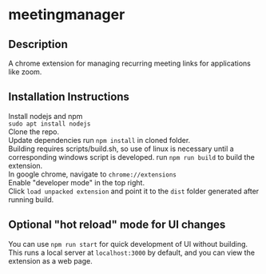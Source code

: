 # meetingmanager

## Description

A chrome extension for managing recurring meeting links for applications like zoom.


## Installation Instructions
Install nodejs and npm  
`sudo apt install nodejs`  
Clone the repo.  
Update dependencies run `npm install` in cloned folder.  
Building requires scripts/build.sh, so use of linux is necessary until a corresponding windows script is developed. 
run `npm run build` to build the extension.  
In google chrome, navigate to `chrome://extensions`  
Enable "developer mode" in the top right.  
Click `load unpacked extension` and point it to the `dist` folder generated after running build.  

## Optional "hot reload" mode for UI changes
You can use `npm run start` for quick development of UI without building. This runs a local server at `localhost:3000` by default, and you can view the extension as a web page. 

